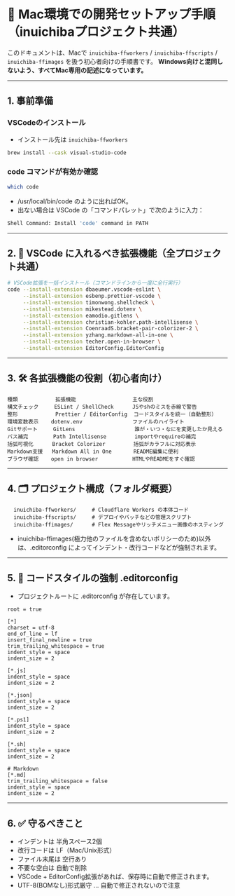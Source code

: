 
# 🍏 Mac環境での開発セットアップ手順（inuichibaプロジェクト共通）

このドキュメントは、Macで `inuichiba-ffworkers` / `inuichiba-ffscripts` / `inuichiba-ffimages` を扱う初心者向けの手順書です。
**Windows向けと混同しないよう、すべてMac専用の記述になっています。**

---

## 1. 事前準備

### VSCodeのインストール
- インストール先は `inuichiba-ffworkers`
```bash
brew install --cask visual-studio-code 
```
 
### code コマンドが有効か確認
```bash
which code
```
-  /usr/local/bin/code のように出ればOK。
- 出ない場合は VSCode の「コマンドパレット」で次のように入力：
```bash
Shell Command: Install 'code' command in PATH
```

---

## 2. 🔌 VSCode に入れるべき拡張機能（全プロジェクト共通）
```bash
# VSCode拡張を一括インストール（コマンドラインから一度に全行実行）
code --install-extension dbaeumer.vscode-eslint \
     --install-extension esbenp.prettier-vscode \
     --install-extension timonwong.shellcheck \
     --install-extension mikestead.dotenv \
     --install-extension eamodio.gitlens \
     --install-extension christian-kohler.path-intellisense \
     --install-extension CoenraadS.bracket-pair-colorizer-2 \
     --install-extension yzhang.markdown-all-in-one \
     --install-extension techer.open-in-browser \
     --install-extension EditorConfig.EditorConfig
```

---

## 3. 🛠️ 各拡張機能の役割（初心者向け）
```text
種類            拡張機能                  主な役割
構文チェック     ESLint / ShellCheck      JSやshのミスを赤線で警告
整形            Prettier / EditorConfig  コードスタイルを統一（自動整形）
環境変数表示    dotenv.env                ファイルのハイライト
Gitサポート     GitLens                   誰が・いつ・なにを変更したか見える
パス補完        Path Intellisense         importやrequireの補完
括弧可視化      Bracket Colorizer         括弧がカラフルに対応表示
Markdown支援   Markdown All in One       README編集に便利
ブラウザ確認    open in browser           HTMLやREADMEをすぐ確認
```

---

## 4. 🗂 プロジェクト構成（フォルダ概要）
```text
  inuichiba-ffworkers/     # Cloudflare Workers の本体コード
  inuichiba-ffscripts/     # デプロイやバッチなどの管理スクリプト
  inuichiba-ffimages/      # Flex Messageやリッチメニュー画像のホスティング
```
- inuichiba-ffimages(極力他のファイルを含めないポリシーのため)以外は、.editorconfig によってインデント・改行コードなどが強制されます。

---

## 5. 📏 コードスタイルの強制 .editorconfig
- プロジェクトルートに .editorconfig が存在しています。

```text
root = true

[*]
charset = utf-8
end_of_line = lf
insert_final_newline = true
trim_trailing_whitespace = true
indent_style = space
indent_size = 2

[*.js]
indent_style = space
indent_size = 2

[*.json]
indent_style = space
indent_size = 2

[*.ps1]
indent_style = space
indent_size = 2

[*.sh]
indent_style = space
indent_size = 2

# Markdown
[*.md]
trim_trailing_whitespace = false
indent_style = space
indent_size = 2
```

---

## 6. ✅ 守るべきこと

- インデントは 半角スペース2個
- 改行コードは LF（Mac/Unix形式）
- ファイル末尾は 空行あり
- 不要な空白は 自動で削除
- VSCode + EditorConfig拡張があれば、保存時に自動で修正されます。
- UTF-8(BOMなし)形式厳守 … 自動で修正されないので注意
